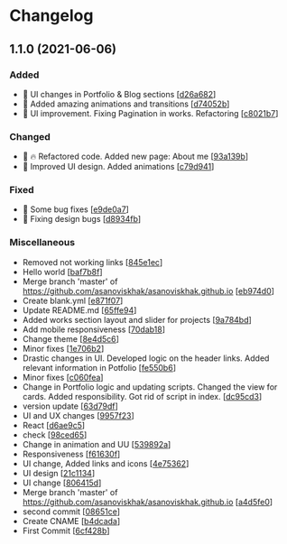 # Changelog

<a name="1.1.0"></a>
## 1.1.0 (2021-06-06)

### Added

- 🎉 UI changes in Portfolio &amp; Blog sections [[d26a682](https://github.com/asanoviskhak/asanoviskhak.github.io/commit/d26a682cc42126615e847a053ae01f81eb081750)]
- 🎉 Added amazing animations and transitions [[d74052b](https://github.com/asanoviskhak/asanoviskhak.github.io/commit/d74052b6fee46807a17cf38c6e5d3cc3f1c88450)]
- 🎉 UI improvement. Fixing Pagination in works. Refactoring [[c8021b7](https://github.com/asanoviskhak/asanoviskhak.github.io/commit/c8021b7a755e36b4680b8ae24dd586fa27d7cf32)]

### Changed

- 🎨 🔥 Refactored code. Added new page: About me [[93a139b](https://github.com/asanoviskhak/asanoviskhak.github.io/commit/93a139be83f7400dccff7f62c0e7c141e838245d)]
- 🎨 Improved UI design. Added animations [[c79d941](https://github.com/asanoviskhak/asanoviskhak.github.io/commit/c79d941ee3c57ae6ef3956ba4ed77f6867379dec)]

### Fixed

- 🐛 Some bug fixes [[e9de0a7](https://github.com/asanoviskhak/asanoviskhak.github.io/commit/e9de0a706e80a7293a1452f7e74185cf2482ab55)]
- 🐛 Fixing design bugs [[d8934fb](https://github.com/asanoviskhak/asanoviskhak.github.io/commit/d8934fb3a847747722e977470f1a6d1b5920489a)]

### Miscellaneous

-  Removed not working links [[845e1ec](https://github.com/asanoviskhak/asanoviskhak.github.io/commit/845e1ec3bb7f73f2d5e10fe67efc1f3c37ab9803)]
-  Hello world [[baf7b8f](https://github.com/asanoviskhak/asanoviskhak.github.io/commit/baf7b8f060afa3c40661af2a3eb124738e9046e8)]
-  Merge branch &#x27;master&#x27; of https://github.com/asanoviskhak/asanoviskhak.github.io [[eb974d0](https://github.com/asanoviskhak/asanoviskhak.github.io/commit/eb974d0a1c64d4b8c9dd5e03c4ba24d1a70b74ee)]
-  Create blank.yml [[e871f07](https://github.com/asanoviskhak/asanoviskhak.github.io/commit/e871f0744ab07bfbd7d57995c918255ee9bcbe04)]
-  Update README.md [[65ffe94](https://github.com/asanoviskhak/asanoviskhak.github.io/commit/65ffe94f27997e20922b153a0d8213cc74ee6eef)]
-  Added works section layout and slider for projects [[9a784bd](https://github.com/asanoviskhak/asanoviskhak.github.io/commit/9a784bda1779c9d03f1323d9230ceaa68b52aff1)]
-  Add mobile responsiveness [[70dab18](https://github.com/asanoviskhak/asanoviskhak.github.io/commit/70dab182725dae57811ee1abf65e7a5681aaae4a)]
-  Change theme [[8e4d5c6](https://github.com/asanoviskhak/asanoviskhak.github.io/commit/8e4d5c662f8a0dbde398cddc0a5abb26e9795ace)]
-  Minor fixes [[1e706b2](https://github.com/asanoviskhak/asanoviskhak.github.io/commit/1e706b26b7de60be347537cf8e2e7e229c123b63)]
-  Drastic changes in UI. Developed logic on the header links. Added relevant information in Potfolio [[fe550b6](https://github.com/asanoviskhak/asanoviskhak.github.io/commit/fe550b6e26ff13c1ec5efa13236deca386325f08)]
-  Minor fixes [[c060fea](https://github.com/asanoviskhak/asanoviskhak.github.io/commit/c060fea96b7997e586c2ed783b7c604afad9d064)]
-  Change in Portfolio logic and updating scripts. Changed the view for cards. Added responsibility. Got rid of script in index. [[dc95cd3](https://github.com/asanoviskhak/asanoviskhak.github.io/commit/dc95cd3d59927b2f663a3508d547300f30c6bbe4)]
-  version update [[63d79df](https://github.com/asanoviskhak/asanoviskhak.github.io/commit/63d79df159cfd242947562903d4def09093c519c)]
-  UI and UX changes [[9957f23](https://github.com/asanoviskhak/asanoviskhak.github.io/commit/9957f230c5631ddb53519b0ac167022c2900fd19)]
-  React [[d6ae9c5](https://github.com/asanoviskhak/asanoviskhak.github.io/commit/d6ae9c5d601d008750cae2138f3b94ff864a75a7)]
-  check [[98ced65](https://github.com/asanoviskhak/asanoviskhak.github.io/commit/98ced65c7aef9e1ba3d89c646ea04bdbb09dfe34)]
-  Change in animation and UU [[539892a](https://github.com/asanoviskhak/asanoviskhak.github.io/commit/539892a0059a6d1a42d90ece161663b611d65657)]
-  Responsiveness [[f61630f](https://github.com/asanoviskhak/asanoviskhak.github.io/commit/f61630ffc9064dd7fd0662831110834acd3e3ec1)]
-  UI change, Added links and icons [[4e75362](https://github.com/asanoviskhak/asanoviskhak.github.io/commit/4e7536205adc4efe6e86c04a8ec826ebc096a2f0)]
-  UI design [[21c1134](https://github.com/asanoviskhak/asanoviskhak.github.io/commit/21c1134fd7afe18f8cc72acadbdcd992fc3612bf)]
-  UI change [[806415d](https://github.com/asanoviskhak/asanoviskhak.github.io/commit/806415d55927c6007aaea474c07c85b1dc8b44b6)]
-  Merge branch &#x27;master&#x27; of https://github.com/asanoviskhak/asanoviskhak.github.io [[a4d5fe0](https://github.com/asanoviskhak/asanoviskhak.github.io/commit/a4d5fe05bf8e6686c290eb04e3e97b3a80318f54)]
-  second commit [[08651ce](https://github.com/asanoviskhak/asanoviskhak.github.io/commit/08651ce2734ce0c13cb1647c75c9346a3a06d065)]
-  Create CNAME [[b4dcada](https://github.com/asanoviskhak/asanoviskhak.github.io/commit/b4dcada47c9e60940d7656af237dc30b42ec3155)]
-  First Commit [[6cf428b](https://github.com/asanoviskhak/asanoviskhak.github.io/commit/6cf428bd54fd9cb4aa91c077d3fad56d10b7ce00)]


